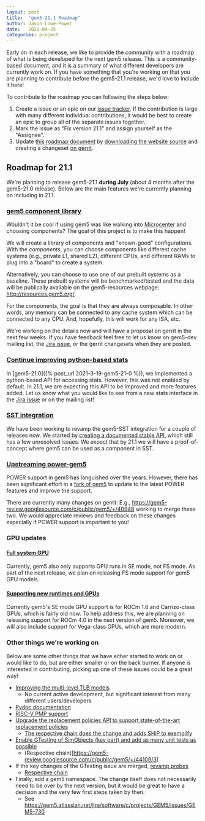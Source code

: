 ```yaml
---
layout: post
title:  "gem5-21.1 Roadmap"
author: Jason Lowe-Power
date:   2021-04-25
categories: project
---
```


Early on in each release, we like to provide the community with a roadmap of what is being developed for the next gem5 release.
This is a community-based document, and it is a summary of what different developers are currently work on.
If you have something that you're working on that you are planning to contribute before the gem5-21.1 release, we'd love to include it here!

To contribute to the roadmap you can following the steps below:

1. Create a issue or an epic on our [issue tracker](https://gem5.atlassian.net/jira/software/c/projects/GEM5/issues/). If the contribution is large with many different individual contributions, it would be best to create an epic to group all of the separate issues together.
2. Mark the issue as "Fix version 21.1" and assign yourself as the "Assignee".
3. Update [this roadmap document](https://gem5.googlesource.com/public/gem5-website/+/refs/heads/stable/_posts/2021-05-01-gem5-21-1-roadmap.md) by [downloading the website source](https://gem5.googlesource.com/public/gem5-website/) and creating a changeset [on gerrit](https://gem5.googlesource.com/public/gem5-website/+/refs/heads/stable/README.md).

## Roadmap for 21.1

We're planning to release gem5-21.1 **during July** (about 4 months after the gem5-21.0 release).
Below are the main features we're currently planning on including in 21.1.

### [gem5 component library](https://gem5.atlassian.net/browse/GEM5-648)

Wouldn't it be cool if using gem5 was like walking into [Microcenter](https://www.microcenter.com/) and choosing components?
The goal of this project is to make this happen!

We will create a library of components and "known-good" configurations.
With the *components*, you can choose components like different cache systems (e.g., private L1, shared L2), different CPUs, and different RAMs to plug into a "board" to create a system.

Alternatively, you can choose to use one of our prebuilt systems as a baseline.
These prebuilt systems will be benchmarked/tested and the data will be publically available on the gem5-resources webpage: <http://resources.gem5.org/>.

For the components, the goal is that they are always composable.
In other words, any memory can be connected to any cache system which can be connected to any CPU.
And, hopefully, this will work for any ISA, etc.

We're working on the details now and will have a proposal on gerrit in the next few weeks.
If you have feedback feel free to let us know on gem5-dev mailing list, the [Jira issue](https://gem5.atlassian.net/browse/GEM5-648), or the gerrit changesets when they are posted.

### [Continue improving python-based stats](https://gem5.atlassian.net/browse/GEM5-644)

In [gem5-21.0]({% post_url 2021-3-19-gem5-21-0 %}), we implemented a python-based API for accessing stats.
However, this was not enabled by default.
In 21.1, we are expecting this API to be improved and more features added.
Let us know what you would like to see from a new stats interface in the [Jira issue](https://gem5.atlassian.net/browse/GEM5-644) or on the mailing list!

### [SST integration](https://gem5.atlassian.net/browse/GEM5-399)

We have been working to revamp the gem5-SST integration for a couple of releases now.
We started by [creating a documented stable API](https://gem5.atlassian.net/browse/GEM5-172), which still has a few unresolved issues.
We expect that by 21.1 we will have a proof-of-concept where gem5 can be used as a component in SST.

### [Upstreaming power-gem5](https://gem5.atlassian.net/browse/GEM5-959)

POWER support in gem5 has languished over the years.
However, there has been significant effort in a [fork of gem5](https://github.com/power-gem5/gem5/tree/develop-power) to update to the latest POWER features and improve the support.

There are currently many changes on gerrit: E.g., <https://gem5-review.googlesource.com/c/public/gem5/+/40948> working to merge these two.
We would appreciate reviews and feedback on these changes especially if POWER support is important to you!

### GPU updates

#### [Full system GPU](https://gem5.atlassian.net/browse/GEM5-195)

Currently, gem5 also only supports GPU runs in SE mode, not FS mode.
As part of the next release, we plan on releasing FS mode support for gem5 GPU models.

#### [Supporting new runtimes and GPUs](https://gem5.atlassian.net/browse/GEM5-962)

Currently gem5's SE mode GPU support is for ROCm 1.6 and Carrizo-class GPUs, which is fairly old now.
To help address this, we are planning on releasing support for ROCm 4.0 in the next version of gem5.
Moreover, we will also include support for Vega-class GPUs, which are more modern.

### Other things we're working on

Below are some other things that we have either started to work on or would like to do, but are either smaller or on the back burner.
If anyone is interested in contributing, picking up one of these issues could be a great way!

- [Improving the multi-level TLB models](https://gem5.atlassian.net/browse/GEM5-790)
  - No current active development, but significant interest from many different users/developers
- [Pydoc documentation](https://gem5.atlassian.net/browse/GEM5-647)
- [RISC-V PMP support](https://gem5.atlassian.net/browse/GEM5-917)
- [Upgrade the replacement policies API to support state-of-the-art replacement policies](https://gem5.atlassian.net/jira/software/c/projects/GEM5/issues/GEM5-204)
  - [The respective chain does the change and adds SHiP to exemplify](https://gem5-review.googlesource.com/c/public/gem5/+/38118/5)
- [Enable GTesting of SimObjects (key part) and add as many unit tests as possible](https://gem5.atlassian.net/jira/software/c/projects/GEM5/issues/GEM5-4)
  - (Respective chain)[https://gem5-review.googlesource.com/c/public/gem5/+/44109/3]
- If the key changes of the GTesting issue are merged, [revamp probes](https://gem5.atlassian.net/jira/software/c/projects/GEM5/issues/GEM5-857)
  - [Respective chain](https://gem5-review.googlesource.com/c/public/gem5/+/38706/1)
- Finally, add a gem5 namespace. The change itself does not necessarily need to be over by the next version, but it would be great to have a decision and the very few first steps taken by then.
  - See <https://gem5.atlassian.net/jira/software/c/projects/GEM5/issues/GEM5-730>
